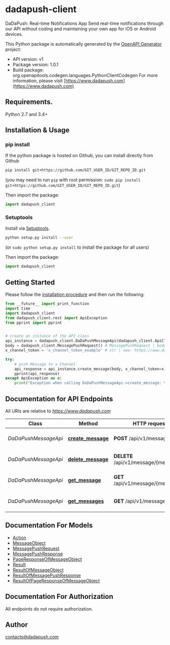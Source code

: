 # dadapush-client
DaDaPush: Real-time Notifications App Send real-time notifications through our API without coding and maintaining your own app for iOS or Android devices.

This Python package is automatically generated by the [OpenAPI Generator](https://openapi-generator.tech) project:

- API version: v1
- Package version: 1.0.1
- Build package: org.openapitools.codegen.languages.PythonClientCodegen
For more information, please visit [https://www.dadapush.com](https://www.dadapush.com)

## Requirements.

Python 2.7 and 3.4+

## Installation & Usage
### pip install

If the python package is hosted on Github, you can install directly from Github

```sh
pip install git+https://github.com/GIT_USER_ID/GIT_REPO_ID.git
```
(you may need to run `pip` with root permission: `sudo pip install git+https://github.com/GIT_USER_ID/GIT_REPO_ID.git`)

Then import the package:
```python
import dadapush_client 
```

### Setuptools

Install via [Setuptools](http://pypi.python.org/pypi/setuptools).

```sh
python setup.py install --user
```
(or `sudo python setup.py install` to install the package for all users)

Then import the package:
```python
import dadapush_client
```

## Getting Started

Please follow the [installation procedure](#installation--usage) and then run the following:

```python
from __future__ import print_function
import time
import dadapush_client
from dadapush_client.rest import ApiException
from pprint import pprint


# create an instance of the API class
api_instance = dadapush_client.DaDaPushMessageApi(dadapush_client.ApiClient(configuration))
body = dadapush_client.MessagePushRequest() # MessagePushRequest | body
x_channel_token = 'x_channel_token_example' # str | see: https://www.dadapush.com/channel/list (optional)

try:
    # push Message to a Channel
    api_response = api_instance.create_message(body, x_channel_token=x_channel_token)
    pprint(api_response)
except ApiException as e:
    print("Exception when calling DaDaPushMessageApi->create_message: %s\n" % e)

```

## Documentation for API Endpoints

All URIs are relative to *https://www.dadapush.com*

Class | Method | HTTP request | Description
------------ | ------------- | ------------- | -------------
*DaDaPushMessageApi* | [**create_message**](docs/DaDaPushMessageApi.md#create_message) | **POST** /api/v1/message | push Message to a Channel
*DaDaPushMessageApi* | [**delete_message**](docs/DaDaPushMessageApi.md#delete_message) | **DELETE** /api/v1/message/{messageId} | delete a Channel Message
*DaDaPushMessageApi* | [**get_message**](docs/DaDaPushMessageApi.md#get_message) | **GET** /api/v1/message/{messageId} | get a Channel Message
*DaDaPushMessageApi* | [**get_messages**](docs/DaDaPushMessageApi.md#get_messages) | **GET** /api/v1/messages | get Message List


## Documentation For Models

 - [Action](docs/Action.md)
 - [MessageObject](docs/MessageObject.md)
 - [MessagePushRequest](docs/MessagePushRequest.md)
 - [MessagePushResponse](docs/MessagePushResponse.md)
 - [PageResponseOfMessageObject](docs/PageResponseOfMessageObject.md)
 - [Result](docs/Result.md)
 - [ResultOfMessageObject](docs/ResultOfMessageObject.md)
 - [ResultOfMessagePushResponse](docs/ResultOfMessagePushResponse.md)
 - [ResultOfPageResponseOfMessageObject](docs/ResultOfPageResponseOfMessageObject.md)


## Documentation For Authorization

 All endpoints do not require authorization.

## Author

contacts@dadapush.com


